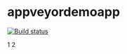 # appveyordemoapp

[![Build status](https://ci.appveyor.com/api/projects/status/mkps6m6ivsdnr0e6/branch/master?svg=true)](https://ci.appveyor.com/project/pesutak/appveyordemoapp/branch/master)

1
2

